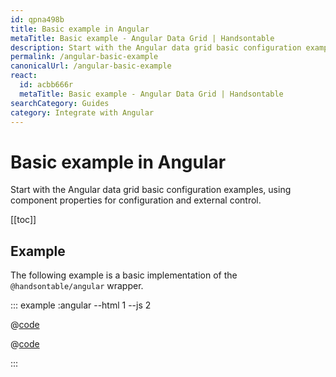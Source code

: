 ```yaml
---
id: qpna498b
title: Basic example in Angular
metaTitle: Basic example - Angular Data Grid | Handsontable
description: Start with the Angular data grid basic configuration examples, using component properties for configuration and external control.
permalink: /angular-basic-example
canonicalUrl: /angular-basic-example
react:
  id: acbb666r
  metaTitle: Basic example - Angular Data Grid | Handsontable
searchCategory: Guides
category: Integrate with Angular
---
```


# Basic example in Angular

Start with the Angular data grid basic configuration examples, using component properties for configuration and external control.

[[toc]]

## Example

The following example is a basic implementation of the `@handsontable/angular` wrapper.

::: example :angular --html 1 --js 2

@[code](@/content/guides/integrate-with-angular/angular-simple-example/angular/example1.html)

@[code](@/content/guides/integrate-with-angular/angular-simple-example/angular/example1.js)

:::
